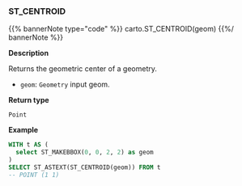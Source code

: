 ### ST_CENTROID

{{% bannerNote type="code" %}}
carto.ST_CENTROID(geom)
{{%/ bannerNote %}}

**Description**

Returns the geometric center of a geometry.

* `geom`: `Geometry` input geom.

**Return type**

`Point`

**Example**

```sql
WITH t AS (
  select ST_MAKEBBOX(0, 0, 2, 2) as geom
)
SELECT ST_ASTEXT(ST_CENTROID(geom)) FROM t
-- POINT (1 1)
```